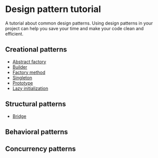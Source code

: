 # Design pattern tutorial

A tutorial about common design patterns. Using design patterns in your project can help you save your time and make
your code clean and efficient.

## Creational patterns

* [Abstract factory](http://www.henryxi.com/java-abstract-factory-example)
* [Builder](http://www.henryxi.com/java-builder-pattern-example)
* [Factory method](http://www.henryxi.com/java-factory-method-example)
* [Singleton](http://www.henryxi.com/java-singleton-pattern-example)
* [Prototype](http://www.henryxi.com/java-prototype-pattern-example)
* [Lazy initialization](http://www.henryxi.com/java-lazy-initialization-example)

## Structural patterns

* [Bridge](http://www.henryxi.com/java-bridge-design-pattern-example)

## Behavioral patterns

## Concurrency patterns
